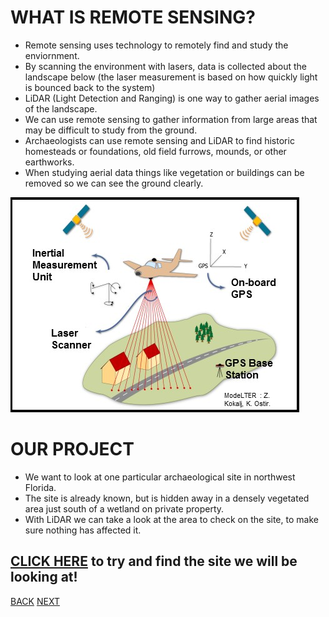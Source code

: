 # WHAT IS REMOTE SENSING?
- Remote sensing uses technology to remotely find and study the enviornment.
- By scanning the environment with lasers, data is collected about the landscape below (the laser measurement is based on how quickly light is bounced back to the system)
- LiDAR (Light Detection and Ranging) is one way to gather aerial images of the landscape.
- We can use remote sensing to gather information from large areas that may be difficult to study from the ground.
- Archaeologists can use remote sensing and LiDAR to find historic homesteads or foundations, old field furrows, mounds, or other earthworks.
- When studying aerial data things like vegetation or buildings can be removed so we can see the ground clearly.

![Image](lidar.PNG)

# OUR PROJECT
- We want to look at one particular archaeological site in northwest Florida. 
- The site is already known, but is hidden away in a densely vegetated area just south of a wetland on private property. 
- With LiDAR we can take a look at the area to check on the site, to make sure nothing has affected it.


## [CLICK HERE](piercemoundmap.html) to try and find the site we will be looking at! 


[BACK](index.md) [NEXT](PierceMounds.md)
